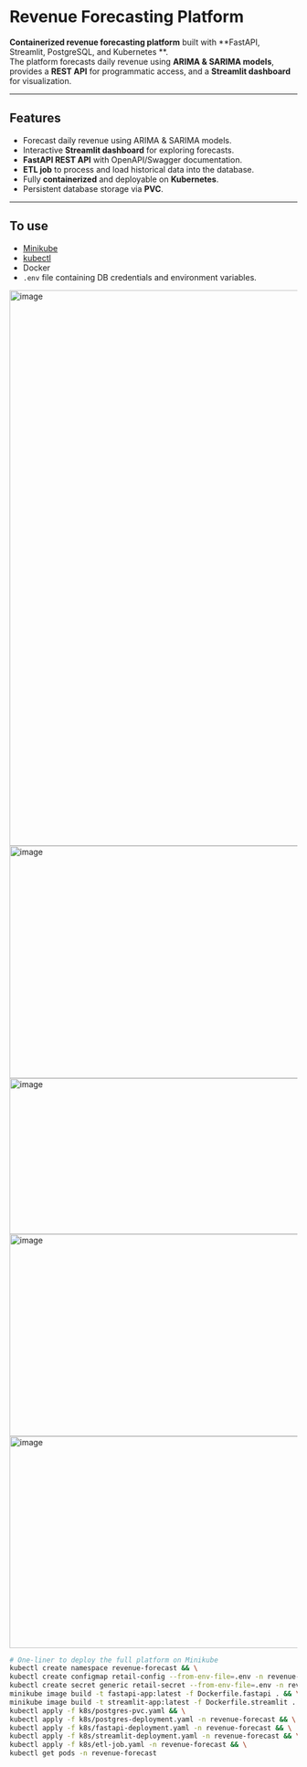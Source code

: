 # Revenue Forecasting Platform

**Containerized revenue forecasting platform** built with **FastAPI, Streamlit, PostgreSQL, and Kubernetes **.  
The platform forecasts daily revenue using **ARIMA & SARIMA models**, provides a **REST API** for programmatic access, and a **Streamlit dashboard** for visualization.

---

## Features

- Forecast daily revenue using ARIMA & SARIMA models.
- Interactive **Streamlit dashboard** for exploring forecasts.
- **FastAPI REST API** with OpenAPI/Swagger documentation.
- **ETL job** to process and load historical data into the database.
- Fully **containerized** and deployable on **Kubernetes**.
- Persistent database storage via **PVC**.

---

## To use
- [Minikube](https://minikube.sigs.k8s.io/docs/)
- [kubectl](https://kubernetes.io/docs/tasks/tools/)
- Docker
- `.env` file containing DB credentials and environment variables.
<img width="1905" height="973" alt="image" src="https://github.com/user-attachments/assets/b0c245ee-33c4-4656-9f95-e0a6602d255b" />
<img width="760" height="407" alt="image" src="https://github.com/user-attachments/assets/0d5baf15-f99e-4199-ae70-670c17854d15" />
<img width="740" height="273" alt="image" src="https://github.com/user-attachments/assets/7a62853c-879e-4388-ae7b-cb9e24d5adeb" />
<img width="731" height="354" alt="image" src="https://github.com/user-attachments/assets/59558817-ea39-4a17-8dd3-ff05d1a20ec0" />
<img width="737" height="371" alt="image" src="https://github.com/user-attachments/assets/94caa49b-857e-4306-ba45-dc2ea0261f4b" />

```bash
# One-liner to deploy the full platform on Minikube
kubectl create namespace revenue-forecast && \
kubectl create configmap retail-config --from-env-file=.env -n revenue-forecast && \
kubectl create secret generic retail-secret --from-env-file=.env -n revenue-forecast && \
minikube image build -t fastapi-app:latest -f Dockerfile.fastapi . && \
minikube image build -t streamlit-app:latest -f Dockerfile.streamlit . && \
kubectl apply -f k8s/postgres-pvc.yaml && \
kubectl apply -f k8s/postgres-deployment.yaml -n revenue-forecast && \
kubectl apply -f k8s/fastapi-deployment.yaml -n revenue-forecast && \
kubectl apply -f k8s/streamlit-deployment.yaml -n revenue-forecast && \
kubectl apply -f k8s/etl-job.yaml -n revenue-forecast && \
kubectl get pods -n revenue-forecast
